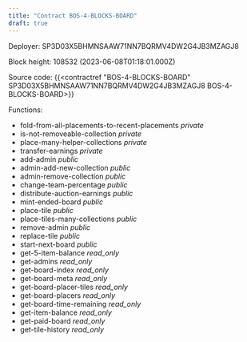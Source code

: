 ```yaml
---
title: "Contract BOS-4-BLOCKS-BOARD"
draft: true
---
```

Deployer: SP3D03X5BHMNSAAW71NN7BQRMV4DW2G4JB3MZAGJ8


 



Block height: 108532 (2023-06-08T01:18:01.000Z)

Source code: {{<contractref "BOS-4-BLOCKS-BOARD" SP3D03X5BHMNSAAW71NN7BQRMV4DW2G4JB3MZAGJ8 BOS-4-BLOCKS-BOARD>}}

Functions:

* fold-from-all-placements-to-recent-placements _private_
* is-not-removeable-collection _private_
* place-many-helper-collections _private_
* transfer-earnings _private_
* add-admin _public_
* admin-add-new-collection _public_
* admin-remove-collection _public_
* change-team-percentage _public_
* distribute-auction-earnings _public_
* mint-ended-board _public_
* place-tile _public_
* place-tiles-many-collections _public_
* remove-admin _public_
* replace-tile _public_
* start-next-board _public_
* get-5-item-balance _read_only_
* get-admins _read_only_
* get-board-index _read_only_
* get-board-meta _read_only_
* get-board-placer-tiles _read_only_
* get-board-placers _read_only_
* get-board-time-remaining _read_only_
* get-item-balance _read_only_
* get-paid-board _read_only_
* get-tile-history _read_only_
